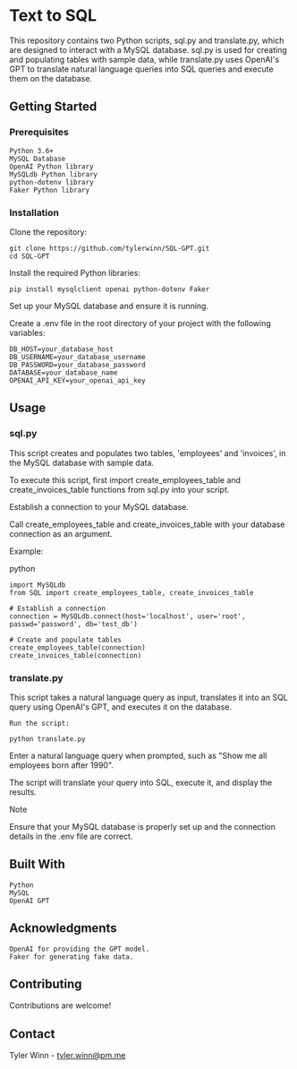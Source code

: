 # Text to SQL

This repository contains two Python scripts, sql.py and translate.py, which are designed to interact with a MySQL database. sql.py is used for creating and populating tables with sample data, while translate.py uses OpenAI's GPT to translate natural language queries into SQL queries and execute them on the database.
## Getting Started
### Prerequisites

    Python 3.6+
    MySQL Database
    OpenAI Python library
    MySQLdb Python library
    python-dotenv library
    Faker Python library

### Installation

Clone the repository:

```
git clone https://github.com/tylerwinn/SQL-GPT.git
cd SQL-GPT
```
Install the required Python libraries:
```
pip install mysqlclient openai python-dotenv Faker
```
Set up your MySQL database and ensure it is running.

Create a .env file in the root directory of your project with the following variables:

```
DB_HOST=your_database_host
DB_USERNAME=your_database_username
DB_PASSWORD=your_database_password
DATABASE=your_database_name
OPENAI_API_KEY=your_openai_api_key
```
## Usage
### sql.py

This script creates and populates two tables, 'employees' and 'invoices', in the MySQL database with sample data.

To execute this script, first import create_employees_table and create_invoices_table functions from sql.py into your script.

Establish a connection to your MySQL database.

Call create_employees_table and create_invoices_table with your database connection as an argument.

Example:

python
```
import MySQLdb
from SQL import create_employees_table, create_invoices_table

# Establish a connection
connection = MySQLdb.connect(host='localhost', user='root', passwd='password', db='test_db')

# Create and populate tables
create_employees_table(connection)
create_invoices_table(connection)
```
### translate.py

This script takes a natural language query as input, translates it into an SQL query using OpenAI's GPT, and executes it on the database.

    Run the script:
```
python translate.py
```
Enter a natural language query when prompted, such as "Show me all employees born after 1990".

The script will translate your query into SQL, execute it, and display the results.

Note

Ensure that your MySQL database is properly set up and the connection details in the .env file are correct.

## Built With

    Python
    MySQL
    OpenAI GPT


## Acknowledgments

    OpenAI for providing the GPT model.
    Faker for generating fake data.

## Contributing

Contributions are welcome!

## Contact

Tyler Winn - tyler.winn@pm.me

